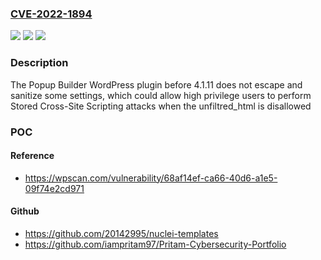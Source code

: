 ### [CVE-2022-1894](https://cve.mitre.org/cgi-bin/cvename.cgi?name=CVE-2022-1894)
![](https://img.shields.io/static/v1?label=Product&message=Popup%20Builder%20%E2%80%93%20Create%20highly%20converting%2C%20mobile%20friendly%20marketing%20popups.&color=blue)
![](https://img.shields.io/static/v1?label=Version&message=4.1.11%3C%204.1.11%20&color=brighgreen)
![](https://img.shields.io/static/v1?label=Vulnerability&message=CWE-79%20Cross-site%20Scripting%20(XSS)&color=brighgreen)

### Description

The Popup Builder WordPress plugin before 4.1.11 does not escape and sanitize some settings, which could allow high privilege users to perform Stored Cross-Site Scripting attacks when the unfiltred_html is disallowed

### POC

#### Reference
- https://wpscan.com/vulnerability/68af14ef-ca66-40d6-a1e5-09f74e2cd971

#### Github
- https://github.com/20142995/nuclei-templates
- https://github.com/iampritam97/Pritam-Cybersecurity-Portfolio


